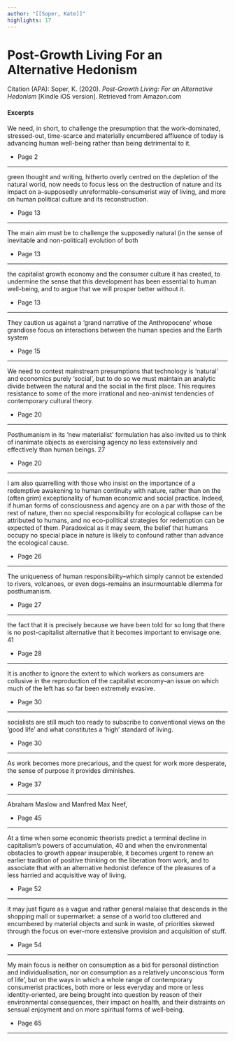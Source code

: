 ```yaml
---
author: "[[Soper, Kate]]"
highlights: 17
---
```


# Post-Growth Living For an Alternative Hedonism

Citation (APA): Soper, K. (2020). _Post-Growth Living: For an Alternative Hedonism_ [Kindle iOS version]. Retrieved from Amazon.com
#### Excerpts 

We need, in short, to challenge the presumption that the work-dominated, stressed-out, time-scarce and materially encumbered affluence of today is advancing human well-being rather than being detrimental to it.
- Page 2

---

green thought and writing, hitherto overly centred on the depletion of the natural world, now needs to focus less on the destruction of nature and its impact on a–supposedly unreformable–consumerist way of living, and more on human political culture and its reconstruction.
- Page 13

---

The main aim must be to challenge the supposedly natural (in the sense of inevitable and non-political) evolution of both
- Page 13

---

the capitalist growth economy and the consumer culture it has created, to undermine the sense that this development has been essential to human well-being, and to argue that we will prosper better without it.
- Page 13

---

They caution us against a ‘grand narrative of the Anthropocene’ whose grandiose focus on interactions between the human species and the Earth system
- Page 15

---

We need to contest mainstream presumptions that technology is ‘natural’ and economics purely ‘social’, but to do so we must maintain an analytic divide between the natural and the social in the first place. This requires resistance to some of the more irrational and neo-animist tendencies of contemporary cultural theory.
- Page 20

---

Posthumanism in its ‘new materialist’ formulation has also invited us to think of inanimate objects as exercising agency no less extensively and effectively than human beings. 27
- Page 20

---

I am also quarrelling with those who insist on the importance of a redemptive awakening to human continuity with nature, rather than on the (often grim) exceptionality of human economic and social practice. Indeed, if human forms of consciousness and agency are on a par with those of the rest of nature, then no special responsibility for ecological collapse can be attributed to humans, and no eco-political strategies for redemption can be expected of them. Paradoxical as it may seem, the belief that humans occupy no special place in nature is likely to confound rather than advance the ecological cause.
- Page 26

---

The uniqueness of human responsibility–which simply cannot be extended to rivers, volcanoes, or even dogs–remains an insurmountable dilemma for posthumanism.
- Page 27

---

the fact that it is precisely because we have been told for so long that there is no post-capitalist alternative that it becomes important to envisage one. 41
- Page 28

---

It is another to ignore the extent to which workers as consumers are collusive in the reproduction of the capitalist economy–an issue on which much of the left has so far been extremely evasive.
- Page 30

---

socialists are still much too ready to subscribe to conventional views on the ‘good life’ and what constitutes a ‘high’ standard of living.
- Page 30

---

As work becomes more precarious, and the quest for work more desperate, the sense of purpose it provides diminishes.
- Page 37

---

Abraham Maslow and Manfred Max Neef,
- Page 45

---

At a time when some economic theorists predict a terminal decline in capitalism’s powers of accumulation, 40 and when the environmental obstacles to growth appear insuperable, it becomes urgent to renew an earlier tradition of positive thinking on the liberation from work, and to associate that with an alternative hedonist defence of the pleasures of a less harried and acquisitive way of living.
- Page 52

---

it may just figure as a vague and rather general malaise that descends in the shopping mall or supermarket: a sense of a world too cluttered and encumbered by material objects and sunk in waste, of priorities skewed through the focus on ever-more extensive provision and acquisition of stuff.
- Page 54

---

My main focus is neither on consumption as a bid for personal distinction and individualisation, nor on consumption as a relatively unconscious ‘form of life’, but on the ways in which a whole range of contemporary consumerist practices, both more or less everyday and more or less identity-oriented, are being brought into question by reason of their environmental consequences, their impact on health, and their distraints on sensual enjoyment and on more spiritual forms of well-being.
- Page 65

---

